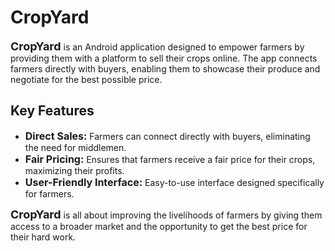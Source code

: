 # CropYard

<p><strong><span style="font-size:18px;">CropYard</span></strong> is an Android application designed to empower farmers by providing them with a platform to sell their crops online. The app connects farmers directly with buyers, enabling them to showcase their produce and negotiate for the best possible price.</p>

## Key Features

- **<span style="font-size:16px;">Direct Sales:</span>** Farmers can connect directly with buyers, eliminating the need for middlemen.
- **<span style="font-size:16px;">Fair Pricing:</span>** Ensures that farmers receive a fair price for their crops, maximizing their profits.
- **<span style="font-size:16px;">User-Friendly Interface:</span>** Easy-to-use interface designed specifically for farmers.

<p><strong><span style="font-size:18px;">CropYard</span></strong> is all about improving the livelihoods of farmers by giving them access to a broader market and the opportunity to get the best price for their hard work.</p>
